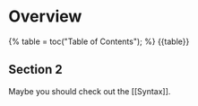 # Overview

{%
table = toc("Table of Contents");
%}
{{table}}

## Section 2

Maybe you should check out the [[Syntax]].